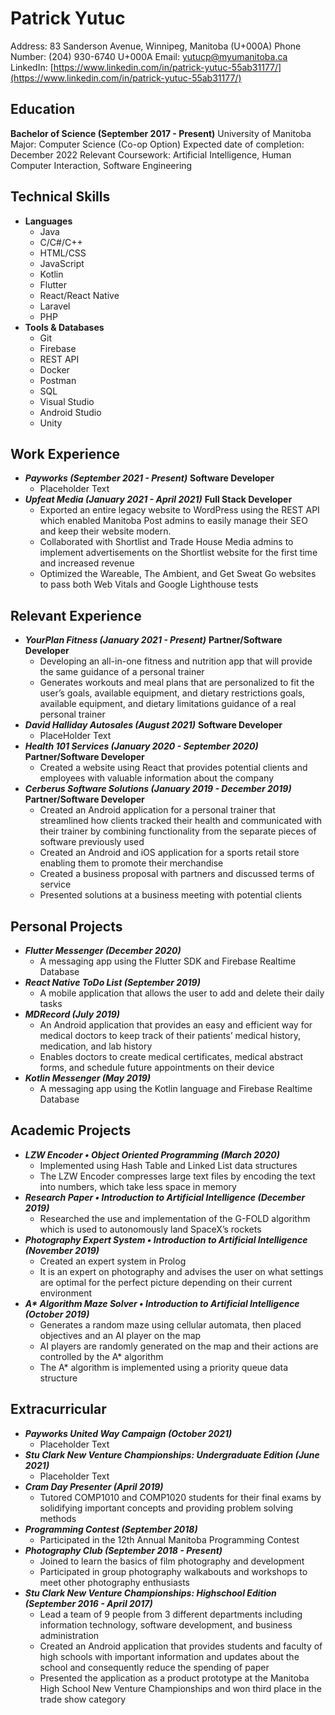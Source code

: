 # Patrick Yutuc

Address: 83 Sanderson Avenue, Winnipeg, Manitoba (U+000A)
Phone Number: (204) 930-6740 U+000A
Email: yutucp@myumanitoba.ca 
LinkedIn: [https://www.linkedin.com/in/patrick-yutuc-55ab31177/](https://www.linkedin.com/in/patrick-yutuc-55ab31177/)

## Education

**Bachelor of Science (September 2017 - Present)**
University of Manitoba
Major: Computer Science (Co-op Option)
Expected date of completion: December 2022
Relevant Coursework: Artificial Intelligence, Human Computer Interaction, Software Engineering 

## Technical Skills
* **Languages**
  * Java
  * C/C#/C++
  * HTML/CSS
  * JavaScript
  * Kotlin
  * Flutter
  * React/React Native
  * Laravel
  * PHP
* **Tools & Databases**
  * Git
  * Firebase
  * REST API
  * Docker
  * Postman
  * SQL
  * Visual Studio
  * Android Studio
  * Unity

## Work Experience
* **_Payworks (September 2021 - Present)_**
  **Software Developer**
  * Placeholder Text
* **_Upfeat Media (January 2021 - April 2021)_**
  **Full Stack Developer**
  * Exported an entire legacy website to WordPress using the REST API   which enabled Manitoba Post admins to easily manage their SEO and keep their website modern.
  * Collaborated with Shortlist and Trade House Media admins to implement advertisements on the Shortlist website for the first time and increased revenue
  * Optimized the Wareable, The Ambient, and Get Sweat Go websites to pass
    both Web Vitals and Google Lighthouse tests

## Relevant Experience
* **_YourPlan Fitness (January 2021 - Present)_**
  **Partner/Software Developer**
  * Developing an all-in-one fitness and nutrition app that will provide the same guidance of a personal trainer
  * Generates workouts and meal plans that are personalized to fit the user’s goals, available equipment, and dietary restrictions
goals, available equipment, and dietary limitations
guidance of a real personal trainer
* **_David Halliday Autosales (August 2021)_**
  **Software Developer**
  * PlaceHolder Text
* **_Health 101 Services (January 2020 - September 2020)_**
  **Partner/Software Developer**
  * Created a website using React that provides potential clients and
    employees with valuable information about the company
* **_Cerberus Software Solutions (January 2019 - December 2019)_**
  **Partner/Software Developer**
  * Created an Android application for a personal trainer that streamlined how clients tracked their health and communicated with their trainer by combining functionality from the separate pieces of software previously used
  * Created an Android and iOS application for a sports retail store enabling them to promote their merchandise
  * Created a business proposal with partners and discussed terms of service
  * Presented solutions at a business meeting with potential clients

## Personal Projects
* **_Flutter Messenger (December 2020)_**
  * A messaging app using the Flutter SDK and Firebase Realtime Database
* **_React Native ToDo List (September 2019)_**
  * A mobile application that allows the user to add and delete their daily tasks
* **_MDRecord (July 2019)_**
  * An Android application that provides an easy and efficient way for medical doctors to keep track of their patients’ medical history, medication, and lab history
  * Enables doctors to create medical certificates, medical abstract forms, and schedule future appointments on their device
* **_Kotlin Messenger (May 2019)_**
  * A messaging app using the Kotlin language and Firebase Realtime Database

## Academic Projects
* **_LZW Encoder • Object Oriented Programming (March 2020)_**
  * Implemented using Hash Table and Linked List data structures
  * The LZW Encoder compresses large text files by encoding the text into numbers, which take less space in memory
* **_Research Paper • Introduction to Artificial Intelligence (December 2019)_**
  * Researched the use and implementation of the G-FOLD algorithm which is used to autonomously land SpaceX’s rockets
* **_Photography Expert System • Introduction to Artificial Intelligence (November 2019)_**
  * Created an expert system in Prolog
  * It is an expert on photography and advises the user on what settings are optimal for the perfect picture depending on their current environment
* **_A\* Algorithm Maze Solver • Introduction to Artificial Intelligence (October 2019)_**
  * Generates a random maze using cellular automata, then placed objectives and an AI player on the map
  * AI players are randomly generated on the map and their actions are controlled by the A* algorithm
  * The A* algorithm is implemented using a priority queue data structure

## Extracurricular
* **_Payworks United Way Campaign (October 2021)_**
  * Placeholder Text
* **_Stu Clark New Venture Championships: Undergraduate Edition (June 2021)_**
  * Placeholder Text
* **_Cram Day Presenter (April 2019)_**
  * Tutored COMP1010 and COMP1020 students for their final exams by solidifying important concepts and providing problem solving methods
* **_Programming Contest (September 2018)_**
  * Participated in the 12th Annual Manitoba Programming Contest
* **_Photography Club (September 2018 - Present)_**
  * Joined to learn the basics of film photography and development
  * Participated in group photography walkabouts and workshops to meet other photography enthusiasts
* **_Stu Clark New Venture Championships: Highschool Edition (September 2016 - April 2017)_**
  * Lead a team of 9 people from 3 different departments including information technology, software development, and business administration
  * Created an Android application that provides students and faculty of high schools with important information and updates about the school and consequently reduce the spending of paper
  * Presented the application as a product prototype at the Manitoba High School New Venture Championships and won third place in the trade show category

